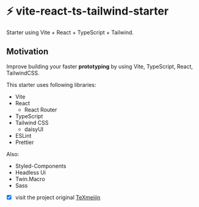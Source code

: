 # ⚡ vite-react-ts-tailwind-starter

Starter using Vite + React + TypeScript + Tailwind.

## Motivation

Improve building your faster **prototyping** by using Vite, TypeScript, React, TailwindCSS.

This starter uses following libraries:

- Vite
- React
  - React Router
- TypeScript
- Tailwind CSS
  - daisyUI
- ESLint
- Prettier

Also:
- Styled-Components
- Headless Ui
- Twin.Macro
- Sass



- [x] visit the project original [TeXmeijin](https://github.com/TeXmeijin/vite-react-ts-tailwind-firebase-starter) 
